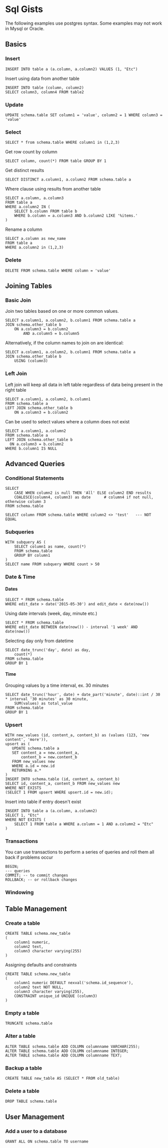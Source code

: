 # Sql Gists

The following examples use postgres syntax. Some examples may not work in Mysql or Oracle.

## Basics

### Insert

    INSERT INTO table a (a.column, a.column2) VALUES (1, "Etc")

Insert using data from another table

    INSERT INTO table (column, column2)
    SELECT column3, column4 FROM table2    

### Update

    UPDATE schema.table SET column1 = 'value', column2 = 1 WHERE column3 = 'value'

### Select

    SELECT * from schema.table WHERE column1 in (1,2,3)

Get row count by column

    SELECT column, count(*) FROM table GROUP BY 1

Get distinct results

    SELECT DISTINCT a.column1, a.column2 FROM schema.table a

Where clause using results from another table

    SELECT a.column, a.column3
    FROM table a
    WHERE a.column2 IN (
        SELECT b.column FROM table b
        WHERE b.column = a.column3 AND b.column2 LIKE '%items.'
    )

Rename a column

    SELECT a.column as new_name
    FROM table a
    WHERE a.column2 in (1,2,3)


### Delete

    DELETE FROM schema.table WHERE column = 'value'

## Joining Tables

### Basic Join

Join two tables based on one or more common values.

    SELECT a.column1, a.column2, b.column1 FROM schema.table a
    JOIN schema.other_table b
        ON a.column3 = b.column2
            AND a.column5 = b.column5

Alternatively, if the column names to join on are identical:

    SELECT a.column1, a.column2, b.column1 FROM schema.table a
    JOIN schema.other_table b
        USING (column3)

### Left Join

Left join will keep all data in left table regardless of data being present in the right table

    SELECT a.column1, a.column2, b.column1 
    FROM schema.table a
    LEFT JOIN schema.other_table b
        ON a.column3 = b.column2

Can be used to select values where a column does not exist

    SELECT a.column1, a.column2
    FROM schema.table a
    LEFT JOIN schema.other_table b
      ON a.column3 = b.column2
    WHERE b.column1 IS NULL

## Advanced Queries

### Conditional Statements

    SELECT
        CASE WHEN column2 is null THEN 'All' ELSE column2 END results
        COALESCE(column4, column3) as date      # column4 if not null, otherwise column 3
    FROM schema.table

    SELECT column FROM schema.table WHERE column2 <> 'test'   --- NOT EQUAL

### Subqueries

    WITH subquery AS (
        SELECT column1 as name, count(*)
        FROM schema.table
        GROUP BY column1
    )
    SELECT name FROM subquery WHERE count > 50

### Date & Time

#### Dates

    SELECT * FROM schema.table
    WHERE edit_date > date('2015-05-30') and edit_date < date(now())

Using date intervals (week, day, minute etc.)

    SELECT * FROM schema.table
    WHERE edit_date BETWEEN date(now()) - interval '1 week' AND date(now())

Selecting day only from datetime

    SELECT date_trunc('day', date) as day,
        count(*)
    FROM schema.table
    GROUP BY 1

#### Time

Grouping values by a time interval, ex. 30 minutes

    SELECT date_trunc('hour', date) + date_part('minute', date)::int / 30 * interval '30 minutes' as 30 minute,
        SUM(values) as total_value
    FROM schema.table
    GROUP BY 1

### Upsert

    WITH new_values (id, content_a, content_b) as (values (123, 'new content', 'more')),
    upsert as ( 
       UPDATE schema.table a
       SET content_a = new.content_a,
           content_b = new.content_b
       FROM new_values new 
       WHERE a.id = new.id
       RETURNING a.*
    ) 
    INSERT INTO schema.table (id, content_a, content_b) 
    SELECT id, content_a, content_b FROM new_values new 
    WHERE NOT EXISTS
    (SELECT 1 FROM upsert WHERE upsert.id = new.id);

Insert into table if entry doesn't exist

    INSERT INTO table a (a.column, a.column2) 
    SELECT 1, "Etc"
    WHERE NOT EXISTS (
        SELECT 1 FROM table a WHERE a.column = 1 AND a.column2 = "Etc"
    )

### Transactions

You can use transactions to perform a series of queries and roll them all back if problems occur

    BEGIN;
    --- queries
    COMMIT; -- to commit changes
    ROLLBACK; -- or rollback changes

### Windowing

## Table Management

### Create a table

    CREATE TABLE schema.new_table
    (
        column1 numeric,
        column2 text,
        column3 character varying(255)
    )

Assigning defaults and constraints

    CREATE TABLE schema.new_table
    (
        column1 numeric DEFAULT nexval('schema.id_sequence'),
        column2 text NOT NULL,
        column3 character varying(255),
        CONSTRAINT unique_id UNIQUE (column3)
    )

### Empty a table

    TRUNCATE schema.table

### Alter a table

    ALTER TABLE schema.table ADD COLUMN columnname VARCHAR(255);
    ALTER TABLE schema.table ADD COLUMN columnname INTEGER;
    ALTER TABLE schema.table ADD COLUMN columnname TEXT;

### Backup a table

    CREATE TABLE new_table AS (SELECT * FROM old_table)

### Delete a table

    DROP TABLE schema.table

## User Management

### Add a user to a database

    GRANT ALL ON schema.table TO username    